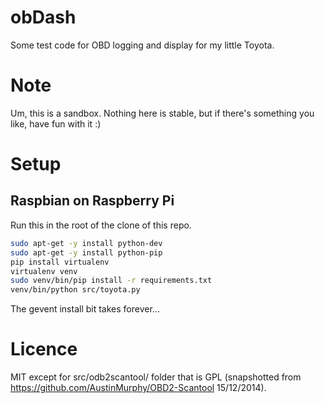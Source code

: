 # obDash

Some test code for OBD logging and display for my little Toyota.

# Note

Um, this is a sandbox. Nothing here is stable, but if there's something you
like, have fun with it :)

# Setup

## Raspbian on Raspberry Pi

Run this in the root of the clone of this repo.

```sh
sudo apt-get -y install python-dev
sudo apt-get -y install python-pip
pip install virtualenv
virtualenv venv
sudo venv/bin/pip install -r requirements.txt
venv/bin/python src/toyota.py
```

The gevent install bit takes forever...

# Licence

MIT except for src/odb2scantool/ folder that is GPL (snapshotted from
https://github.com/AustinMurphy/OBD2-Scantool 15/12/2014).
